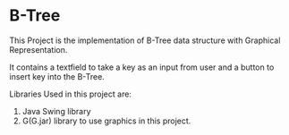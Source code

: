 # B-Tree
This Project is the implementation of B-Tree data structure with Graphical Representation.

It contains a textfield to take a key as an input from user and a button to insert key into the B-Tree.

Libraries Used in this project are:

1. Java Swing library
2. G(G.jar) library to use graphics in this project.
